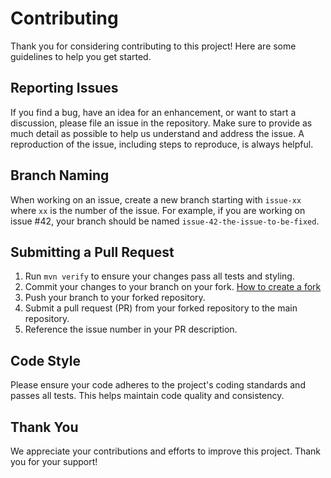 # Contributing

Thank you for considering contributing to this project! Here are some guidelines to help you get started.

## Reporting Issues

If you find a bug, have an idea for an enhancement, or want to start a discussion, please file an issue in the repository. Make sure to provide as much detail as possible to help us understand and address the issue. A reproduction of the issue, including steps to reproduce, is always helpful.

## Branch Naming

When working on an issue, create a new branch starting with `issue-xx` where `xx` is the number of the issue. For example, if you are working on issue #42, your branch should be named `issue-42-the-issue-to-be-fixed`.

## Submitting a Pull Request

1. Run `mvn verify` to ensure your changes pass all tests and styling.
2. Commit your changes to your branch on your fork. [How to create a fork](https://docs.github.com/en/pull-requests/collaborating-with-pull-requests/working-with-forks/fork-a-repo)
3. Push your branch to your forked repository.
4. Submit a pull request (PR) from your forked repository to the main repository.
5. Reference the issue number in your PR description.

## Code Style

Please ensure your code adheres to the project's coding standards and passes all tests. This helps maintain code quality and consistency.

## Thank You

We appreciate your contributions and efforts to improve this project. Thank you for your support!
